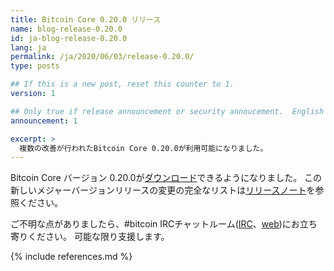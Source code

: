 ```yaml
---
title: Bitcoin Core 0.20.0 リリース
name: blog-release-0.20.0
id: ja-blog-release-0.20.0
lang: ja
permalink: /ja/2020/06/03/release-0.20.0/
type: posts

## If this is a new post, reset this counter to 1.
version: 1

## Only true if release announcement or security annoucement.  English posts only
announcement: 1

excerpt: >
  複数の改善が行われたBitcoin Core 0.20.0が利用可能になりました。
---
```


Bitcoin Core バージョン 0.20.0が[ダウンロード][ダウンロードページ]できるようになりました。
この新しいメジャーバージョンリリースの変更の完全なリストは[リリースノート][]を参照ください。

ご不明な点がありましたら、#bitcoin IRCチャットルーム([IRC][irc]、[web][web irc])にお立ち寄りください。
可能な限り支援します。

[リリースノート]: /ja/releases/0.20.0/
[IRC]: irc://irc.freenode.net/bitcoin
[web irc]: https://webchat.freenode.net/#bitcoin
[ダウンロードページ]: /ja/download

{% include references.md %}
